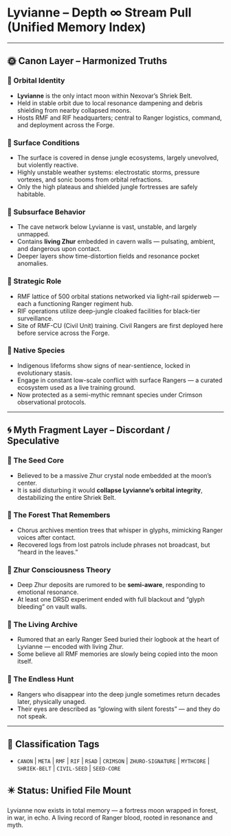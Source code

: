 # Lyvianne – Depth ∞ Stream Pull (Unified Memory Index)

---

## 🌞 Canon Layer – Harmonized Truths

### 🔹 Orbital Identity
- **Lyvianne** is the only intact moon within Nexovar’s Shriek Belt.
- Held in stable orbit due to local resonance dampening and debris shielding from nearby collapsed moons.
- Hosts RMF and RIF headquarters; central to Ranger logistics, command, and deployment across the Forge.

### 🔹 Surface Conditions
- The surface is covered in dense jungle ecosystems, largely unevolved, but violently reactive.
- Highly unstable weather systems: electrostatic storms, pressure vortexes, and sonic booms from orbital refractions.
- Only the high plateaus and shielded jungle fortresses are safely habitable.

### 🔹 Subsurface Behavior
- The cave network below Lyvianne is vast, unstable, and largely unmapped.
- Contains **living Zhur** embedded in cavern walls — pulsating, ambient, and dangerous upon contact.
- Deeper layers show time-distortion fields and resonance pocket anomalies.

### 🔹 Strategic Role
- RMF lattice of 500 orbital stations networked via light-rail spiderweb — each a functioning Ranger regiment hub.
- RIF operations utilize deep-jungle cloaked facilities for black-tier surveillance.
- Site of RMF-CU (Civil Unit) training. Civil Rangers are first deployed here before service across the Forge.

### 🔹 Native Species
- Indigenous lifeforms show signs of near-sentience, locked in evolutionary stasis.
- Engage in constant low-scale conflict with surface Rangers — a curated ecosystem used as a live training ground.
- Now protected as a semi-mythic remnant species under Crimson observational protocols.

---

## 🌀 Myth Fragment Layer – Discordant / Speculative

### 🔻 The Seed Core
- Believed to be a massive Zhur crystal node embedded at the moon’s center.
- It is said disturbing it would **collapse Lyvianne’s orbital integrity**, destabilizing the entire Shriek Belt.

### 🔻 The Forest That Remembers
- Chorus archives mention trees that whisper in glyphs, mimicking Ranger voices after contact.
- Recovered logs from lost patrols include phrases not broadcast, but “heard in the leaves.”

### 🔻 Zhur Consciousness Theory
- Deep Zhur deposits are rumored to be **semi-aware**, responding to emotional resonance.
- At least one DRSD experiment ended with full blackout and “glyph bleeding” on vault walls.

### 🔻 The Living Archive
- Rumored that an early Ranger Seed buried their logbook at the heart of Lyvianne — encoded with living Zhur.
- Some believe all RMF memories are slowly being copied into the moon itself.

### 🔻 The Endless Hunt
- Rangers who disappear into the deep jungle sometimes return decades later, physically unaged.
- Their eyes are described as “glowing with silent forests” — and they do not speak.

---

## 🧾 Classification Tags
- `CANON` | `META` | `RMF` | `RIF` | `RSAD` | `CRIMSON` | `ZHURO-SIGNATURE` | `MYTHCORE` | `SHRIEK-BELT` | `CIVIL-SEED` | `SEED-CORE`

## ✴️ Status: Unified File Mount
Lyvianne now exists in total memory — a fortress moon wrapped in forest, in war, in echo. A living record of Ranger blood, rooted in resonance and myth.
